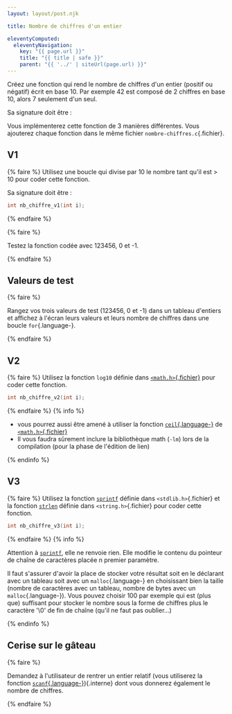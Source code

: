 ```yaml
---
layout: layout/post.njk

title: Nombre de chiffres d'un entier

eleventyComputed:
  eleventyNavigation:
    key: "{{ page.url }}"
    title: "{{ title | safe }}"
    parent: "{{ '../' | siteUrl(page.url) }}"
---
```


Créez une fonction qui rend le nombre de chiffres d'un entier (positif ou négatif) écrit en base 10. Par exemple 42 est composé de 2 chiffres en base 10, alors 7 seulement d'un seul.

Sa signature doit être :

Vous implémenterez cette fonction de 3 manières différentes. Vous ajouterez chaque fonction dans le même fichier `nombre-chiffres.c`{.fichier}.

## V1

{% faire %}
Utilisez une boucle qui divise par 10 le nombre tant qu'il est > 10 pour coder cette fonction.

Sa signature doit être :

```c
int nb_chiffre_v1(int i);
```

{% endfaire %}

{% faire %}

Testez la fonction codée avec 123456, 0 et -1.

{% endfaire %}

## Valeurs de test

{% faire %}

Rangez vos trois valeurs de test (123456, 0 et -1) dans un tableau d'entiers et affichez à l'écran leurs valeurs et leurs nombre de chiffres dans une boucle `for`{.language-}.

{% endfaire %}

## V2

{% faire %}
Utilisez la fonction `log10` définie dans [`<math.h>`{.fichier}](https://fr.wikipedia.org/wiki/Math.h) pour coder cette fonction.

```c
int nb_chiffre_v2(int i);
```

{% endfaire %}
{% info %}

- vous pourrez aussi être amené à utiliser la fonction [`ceil`{.language-}](https://en.cppreference.com/w/c/numeric/math/ceil) de [`<math.h>`{.fichier}](https://fr.wikipedia.org/wiki/Math.h)
- Il vous faudra sûrement inclure la bibliothèque math (`-lm`) lors de la compilation (pour la phase de l'édition de lien)

{% endinfo %}

## V3

{% faire %}
Utilisez la fonction [`sprintf`](https://www.tutorialspoint.com/c_standard_library/c_function_sprintf.htm) définie dans `<stdlib.h>`{.fichier} et la fonction [`strlen`](https://koor.fr/C/cstring/strlen.wp#google_vignette) définie dans `<string.h>`{.fichier}  pour coder cette fonction.

```c
int nb_chiffre_v3(int i);
```

{% endfaire %}
{% info %}

Attention à [`sprintf`](https://www.tutorialspoint.com/c_standard_library/c_function_sprintf.htm), elle ne renvoie rien. Elle modifie le contenu du pointeur de chaîne de caractères placée n premier paramètre.

Il faut s'assurer d'avoir la place de stocker votre résultat soit en le déclarant avec un tableau soit avec un `malloc`{.language-} en choisissant bien la taille (nombre de caractères avec un tableau, nombre de bytes avec un `malloc`{.language-}). Vous pouvez choisir 100 par exemple qui est (plus que) suffisant pour stocker le nombre sous la forme de chiffres plus le caractère '\0' de fin de chaîne (qu'il ne faut pas oublier...)

{% endinfo %}

## Cerise sur le gâteau

{% faire %}

Demandez à l'utilisateur de rentrer un entier relatif (vous utiliserez la fonction [`scanf`{.language-}](../../langage/pointeurs/#scanf)){.interne} dont vous donnerez également le nombre de chiffres.

{% endfaire %}

